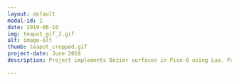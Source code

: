 ```yaml
---
layout: default
modal-id: 1
date: 2019-06-10
img: teapot_gif_2.gif
alt: image-alt
thumb: teapot_cropped.gif
project-date: June 2019
description: Project implements Bèzier surfaces in Pico-8 using Lua. Project uses a version of de Casteljau's algorithm to display 3D objects. For input, the original data set for the Utah teapot was used, with the implementation breaking down the different patches and displaying each. Credit to Noah Rosamilla's 3D projection algorithm as used in the Picozine #2. Related Media - <a href="https://twitter.com/jwhopkin/status/1138294563376730112">Tweet</a>

---
```

